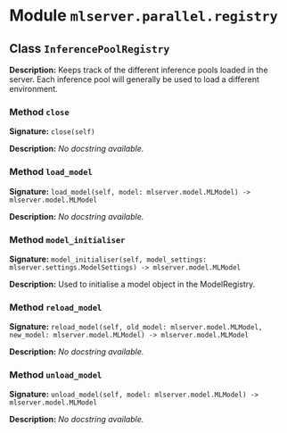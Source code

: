 # Module `mlserver.parallel.registry`


## Class `InferencePoolRegistry`


**Description:**
Keeps track of the different inference pools loaded in the server.
Each inference pool will generally be used to load a different environment.

### Method `close`


**Signature:** `close(self)`


**Description:**
*No docstring available.*

### Method `load_model`


**Signature:** `load_model(self, model: mlserver.model.MLModel) -> mlserver.model.MLModel`


**Description:**
*No docstring available.*

### Method `model_initialiser`


**Signature:** `model_initialiser(self, model_settings: mlserver.settings.ModelSettings) -> mlserver.model.MLModel`


**Description:**
Used to initialise a model object in the ModelRegistry.

### Method `reload_model`


**Signature:** `reload_model(self, old_model: mlserver.model.MLModel, new_model: mlserver.model.MLModel) -> mlserver.model.MLModel`


**Description:**
*No docstring available.*

### Method `unload_model`


**Signature:** `unload_model(self, model: mlserver.model.MLModel) -> mlserver.model.MLModel`


**Description:**
*No docstring available.*
